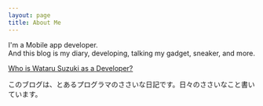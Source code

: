 ```yaml
---
layout: page
title: About Me
---
```


I'm a Mobile app developer.  
And this blog is my diary, developing, talking my gadget, sneaker, and more.

[Who is Wataru Suzuki as a Developer?](http://watarusuzuki.github.io/MyProfile/)

このブログは、とあるプログラマのささいな日記です。日々のささいなこと書いています。

